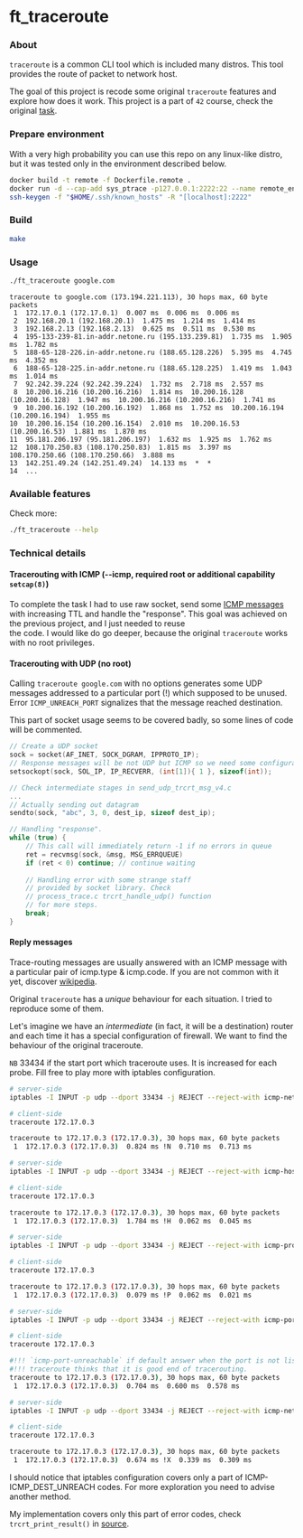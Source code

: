 # ft_traceroute

### About

`traceroute` is a common CLI tool which is included many distros. 
This tool provides the route of packet to network host.

The goal of this project is recode some original `traceroute` features 
and explore how does it work. This project is a part of `42` course, check 
the original [task](https://cdn.intra.42.fr/pdf/pdf/13249/en.subject.pdf).

### Prepare environment
With a very high probability you can use this repo on any linux-like distro,
but it was tested only in the environment described below. 

```bash
docker build -t remote -f Dockerfile.remote .
docker run -d --cap-add sys_ptrace -p127.0.0.1:2222:22 --name remote_env remote
ssh-keygen -f "$HOME/.ssh/known_hosts" -R "[localhost]:2222"
```

### Build

```bash
make
```

### Usage

```bash
./ft_traceroute google.com
```
```
traceroute to google.com (173.194.221.113), 30 hops max, 60 byte packets
 1  172.17.0.1 (172.17.0.1)  0.007 ms  0.006 ms  0.006 ms  
 2  192.168.20.1 (192.168.20.1)  1.475 ms  1.214 ms  1.414 ms  
 3  192.168.2.13 (192.168.2.13)  0.625 ms  0.511 ms  0.530 ms  
 4  195-133-239-81.in-addr.netone.ru (195.133.239.81)  1.735 ms  1.905 ms  1.782 ms  
 5  188-65-128-226.in-addr.netone.ru (188.65.128.226)  5.395 ms  4.745 ms  4.352 ms  
 6  188-65-128-225.in-addr.netone.ru (188.65.128.225)  1.419 ms  1.043 ms  1.014 ms  
 7  92.242.39.224 (92.242.39.224)  1.732 ms  2.718 ms  2.557 ms  
 8  10.200.16.216 (10.200.16.216)  1.814 ms  10.200.16.128 (10.200.16.128)  1.947 ms  10.200.16.216 (10.200.16.216)  1.741 ms  
 9  10.200.16.192 (10.200.16.192)  1.868 ms  1.752 ms  10.200.16.194 (10.200.16.194)  1.955 ms  
10  10.200.16.154 (10.200.16.154)  2.010 ms  10.200.16.53 (10.200.16.53)  1.881 ms  1.870 ms  
11  95.181.206.197 (95.181.206.197)  1.632 ms  1.925 ms  1.762 ms  
12  108.170.250.83 (108.170.250.83)  1.815 ms  3.397 ms  108.170.250.66 (108.170.250.66)  3.888 ms  
13  142.251.49.24 (142.251.49.24)  14.133 ms  *  *
14  ...
```


### Available features

Check more:
```bash
./ft_traceroute --help
```

### Technical details

#### Tracerouting with ICMP (--icmp, required root or additional capability `setcap(8)`)

To complete the task I had to use raw socket, send some 
[ICMP messages](send_icmp_msg_v4.c) with increasing TTL and handle 
the "response".
This goal was achieved on the previous project, and I just needed to reuse  
the code. I would like do go deeper, because the original `traceroute` works 
with no root privileges.


#### Tracerouting with UDP (no root)
Calling `traceroute google.com` with no options generates some UDP messages
addressed to a particular port (!) which supposed to be unused. Error `ICMP_UNREACH_PORT` signalizes that the message reached destination. 

This part of socket usage seems to be covered badly, so some lines of code 
will be commented.

```c
// Create a UDP socket
sock = socket(AF_INET, SOCK_DGRAM, IPPROTO_IP);
// Response messages will be not UDP but ICMP so we need some configuration
setsockopt(sock, SOL_IP, IP_RECVERR, (int[1]){ 1 }, sizeof(int));

// Check intermediate stages in send_udp_trcrt_msg_v4.c
...
// Actually sending out datagram
sendto(sock, "abc", 3, 0, dest_ip, sizeof dest_ip);

// Handling "response".
while (true) {
    // This call will immediately return -1 if no errors in queue
    ret = recvmsg(sock, &msg, MSG_ERRQUEUE)
    if (ret < 0) continue; // continue waiting
    
    // Handling error with some strange staff
    // provided by socket library. Check
    // process_trace.c trcrt_handle_udp() function
    // for more steps.
    break;    
}
```

#### Reply messages
Trace-routing messages are usually answered with an ICMP message 
with a particular pair of icmp.type & icmp.code.
If you are not common with it yet, discover
[wikipedia](https://en.wikipedia.org/wiki/Internet_Control_Message_Protocol).

Original `traceroute` has a _unique_ behaviour for each situation.
I tried to reproduce some of them.

Let's imagine we have an _intermediate_ (in fact, it will be a destination)
router and each time it has a special configuration of firewall.
We want to find the behaviour of the original traceroute.

`NB` 33434 if the start port which traceroute uses. It is increased
for each probe. Fill free to play more with iptables configuration.

```bash
# server-side
iptables -I INPUT -p udp --dport 33434 -j REJECT --reject-with icmp-net-unreachable

# client-side
traceroute 172.17.0.3

traceroute to 172.17.0.3 (172.17.0.3), 30 hops max, 60 byte packets
 1  172.17.0.3 (172.17.0.3)  0.824 ms !N  0.710 ms  0.713 ms
```
```bash
# server-side
iptables -I INPUT -p udp --dport 33434 -j REJECT --reject-with icmp-host-unreachable

# client-side
traceroute 172.17.0.3

traceroute to 172.17.0.3 (172.17.0.3), 30 hops max, 60 byte packets
 1  172.17.0.3 (172.17.0.3)  1.784 ms !H  0.062 ms  0.045 ms
```

```bash
# server-side
iptables -I INPUT -p udp --dport 33434 -j REJECT --reject-with icmp-proto-unreachable

# client-side
traceroute 172.17.0.3

traceroute to 172.17.0.3 (172.17.0.3), 30 hops max, 60 byte packets
 1  172.17.0.3 (172.17.0.3)  0.079 ms !P  0.062 ms  0.021 ms
```

```bash
# server-side
iptables -I INPUT -p udp --dport 33434 -j REJECT --reject-with icmp-port-unreachable

# client-side
traceroute 172.17.0.3

#!!! `icmp-port-unreachable` if default answer when the port is not listened.
#!!! traceroute thinks that it is good end of tracerouting.
traceroute to 172.17.0.3 (172.17.0.3), 30 hops max, 60 byte packets
 1  172.17.0.3 (172.17.0.3)  0.704 ms  0.600 ms  0.578 ms
```

```bash
# server-side
iptables -I INPUT -p udp --dport 33434 -j REJECT --reject-with icmp-net-prohibited

# client-side
traceroute 172.17.0.3

traceroute to 172.17.0.3 (172.17.0.3), 30 hops max, 60 byte packets
 1  172.17.0.3 (172.17.0.3)  0.674 ms !X  0.339 ms  0.309 ms
```

I should notice that iptables configuration covers only a part of
ICMP-ICMP_DEST_UNREACH codes. For more exploration you need to advise another
method.

My implementation covers only this part of error codes, check `trcrt_print_result()`
in [source](process_trace.c).
